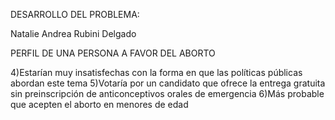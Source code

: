 DESARROLLO DEL PROBLEMA: 

Natalie Andrea Rubini Delgado

PERFIL DE UNA PERSONA A FAVOR DEL ABORTO

4)Estarían muy insatisfechas con la forma en que las políticas públicas abordan este tema
5)Votaría por un candidato que ofrece la entrega gratuita sin preinscripción de anticonceptivos orales de emergencia
6)Más probable que acepten el aborto en menores de edad 

